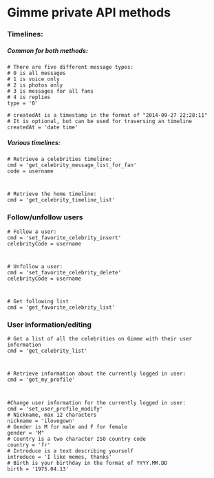 
# Gimme private API methods 

### Timelines:  

##### Common for both methods:

	# There are five different message types:
	# 0 is all messages
	# 1 is voice only
	# 2 is photos only
	# 3 is messages for all fans
	# 4 is replies
	type = '0'

	# createdAt is a timestamp in the format of "2014-09-27 22:28:11"
	# It is optional, but can be used for traversing an timeline
	createdAt = 'date time'

##### Various timelines:

	# Retrieve a celebrities timeline:
	cmd = 'get_celebrity_message_list_for_fan'
	code = username
#
	# Retrieve the home timeline:
	cmd = 'get_celebrity_timeline_list'

### Follow/unfollow users
	# Follow a user:
	cmd = 'set_favorite_celebrity_insert'
	celebrityCode = username
#	
	# Unfollow a user:
	cmd = 'set_favorite_celebrity_delete'
	celebrityCode = username
#
	# Get following list
	cmd = 'get_favorite_celebrity_list'

### User information/editing
	# Get a list of all the celebrities on Gimme with their user information
	cmd = 'get_celebrity_list'
#
	# Retrieve information about the currently logged in user:
	cmd = 'get_my_profile'
#
	#Change user information for the currently logged in user:
	cmd = 'set_user_profile_modify'
	# Nickname, max 12 characters
	nickname = 'ilovegown'
	# Gender is M for male and F for female
	gender = 'M"
	# Country is a two character ISO country code
	country = 'fr'
	# Introduce is a text describing yourself
	introduce = 'I like memes, thanks'
	# Birth is your birthday in the format of YYYY.MM.DD
	birth = '1975.04.13'
